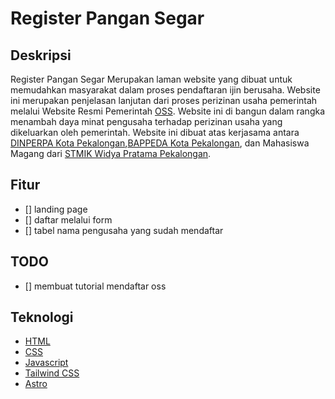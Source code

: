 # Register Pangan Segar

## Deskripsi

Register Pangan Segar Merupakan laman website yang dibuat untuk memudahkan masyarakat dalam proses pendaftaran ijin berusaha. Website ini merupakan penjelasan lanjutan dari proses perizinan usaha pemerintah melalui Website Resmi Pemerintah [OSS](https://oss.go.id). Website ini di bangun dalam rangka menambah daya minat pengusaha terhadap perizinan usaha yang dikeluarkan oleh pemerintah. Website ini dibuat atas kerjasama antara [DINPERPA Kota Pekalongan](https://dinperpa.pekalongankota.go.id/),[BAPPEDA Kota Pekalongan](https://bappeda.pekalongankota.go.id/), dan Mahasiswa Magang dari [STMIK Widya Pratama Pekalongan](https://stmik-wp.ac.id).

## Fitur

-   [] landing page
-   [] daftar melalui form
-   [] tabel nama pengusaha yang sudah mendaftar

## TODO

-   [] membuat tutorial mendaftar oss

## Teknologi

-   [HTML](https://www.w3schools.com/html/)
-   [CSS](https://www.w3schools.com/css/)
-   [Javascript](https://www.w3schools.com/js/)
-   [Tailwind CSS](https://tailwindcss.com/)
-   [Astro](https://astro.build/)
